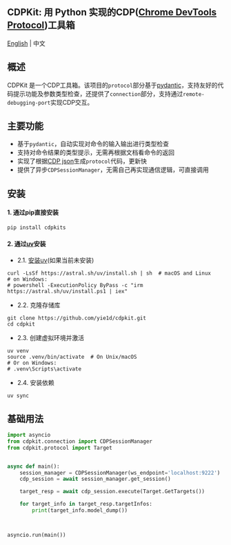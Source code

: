 ## CDPKit: 用 Python 实现的CDP([Chrome DevTools Protocol](https://github.com/ChromeDevTools/devtools-protocol/tree/master/json))工具箱

[English](../README.md)  | 中文

## 概述

CDPKit 是一个CDP工具箱。该项目的`protocol`部分基于[pydantic](https://github.com/pydantic/pydantic)，支持友好的代码提示功能及参数类型检查，还提供了`connection`部分，支持通过`remote-debugging-port`实现CDP交互。

## 主要功能  
- 基于`pydantic`，自动实现对命令的输入输出进行类型检查
- 支持对命令结果的类型提示，无需再根据文档看命令的返回
- 实现了根据[CDP json](https://github.com/ChromeDevTools/devtools-protocol/tree/master/json)生成`protocol`代码，更新快
- 提供了异步`CDPSessionManager`，无需自己再实现通信逻辑，可直接调用

## 安装
#### 1. 通过pip直接安装   
```shell
pip install cdpkits
```

#### 2. 通过[uv](https://github.com/astral-sh/uv)安装
- 2.1. [安装uv](https://docs.astral.sh/uv/getting-started/installation/)(如果当前未安装)
```shell
curl -LsSf https://astral.sh/uv/install.sh | sh  # macOS and Linux
# on Windows:
# powershell -ExecutionPolicy ByPass -c "irm https://astral.sh/uv/install.ps1 | iex"
```
- 2.2. 克隆存储库
```shell
git clone https://github.com/yie1d/cdpkit.git  
cd cdpkit
```
- 2.3. 创建虚拟环境并激活
```shell
uv venv
source .venv/bin/activate  # On Unix/macOS
# Or on Windows:
# .venv\Scripts\activate
```
- 2.4. 安装依赖
```shell
uv sync
```

## 基础用法

```python
import asyncio
from cdpkit.connection import CDPSessionManager
from cdpkit.protocol import Target


async def main():
    session_manager = CDPSessionManager(ws_endpoint='localhost:9222')
    cdp_session = await session_manager.get_session()

    target_resp = await cdp_session.execute(Target.GetTargets())

    for target_info in target_resp.targetInfos:
        print(target_info.model_dump())



asyncio.run(main())

```